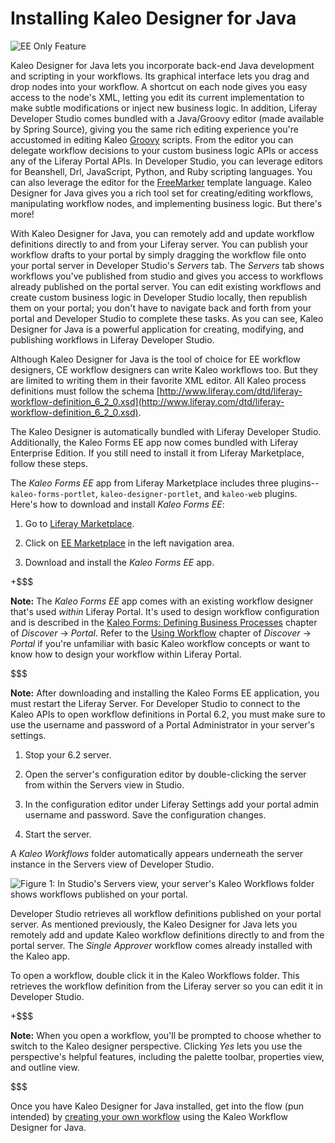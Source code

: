 # Installing Kaleo Designer for Java [](id=installing-kaleo-designer-for-java-liferay-portal-6-2-dev-guide-07-en)

![EE Only Feature](../../images/ee-feature-web.png)

Kaleo Designer for Java lets you incorporate back-end Java development and
scripting in your workflows. Its graphical interface lets you drag and drop
nodes into your workflow. A shortcut on each node gives you easy access to the
node's XML, letting you edit its current implementation to make subtle
modifications or inject new business logic. In addition, Liferay Developer
Studio comes bundled with a Java/Groovy editor (made available by Spring
Source), giving you the same rich editing experience you're accustomed in
editing Kaleo [Groovy](http://groovy.codehaus.org/Documentation) scripts. From
the editor you can delegate workflow decisions to your custom business logic
APIs or access any of the Liferay Portal APIs. In Developer Studio, you can
leverage editors for Beanshell, Drl, JavaScript, Python, and Ruby scripting
languages. You can also leverage the editor for the [FreeMarker](http://freemarker.sourceforge.net/)
template language. Kaleo Designer for Java gives you a rich tool set for
creating/editing workflows, manipulating workflow nodes, and implementing
business logic. But there's more!

With Kaleo Designer for Java, you can remotely add and update workflow
definitions directly to and from your Liferay server. You can publish your
workflow drafts to your portal by simply dragging the workflow file onto your
portal server in Developer Studio's *Servers* tab. The *Servers* tab shows
workflows you've published from studio and gives you access to workflows already
published on the portal server. You can edit existing workflows and create
custom business logic in Developer Studio locally, then republish them on your
portal; you don't have to navigate back and forth from your portal and Developer
Studio to complete these tasks. As you can see, Kaleo Designer for Java is a
powerful application for creating, modifying, and publishing workflows in
Liferay Developer Studio. 

Although Kaleo Designer for Java is the tool of choice for EE workflow
designers, CE workflow designers can write Kaleo workflows too. But they are
limited to writing them in their favorite XML editor. All Kaleo process
definitions must follow the schema
[http://www.liferay.com/dtd/liferay-workflow-definition_6_2_0.xsd](http://www.liferay.com/dtd/liferay-workflow-definition_6_2_0.xsd).

The Kaleo Designer is automatically bundled with Liferay Developer Studio.
Additionally, the Kaleo Forms EE app now comes bundled with Liferay Enterprise
Edition. If you still need to install it from Liferay Marketplace, follow these
steps.

The *Kaleo Forms EE* app from Liferay Marketplace includes three
plugins--`kaleo-forms-portlet`, `kaleo-designer-portlet`, and `kaleo-web`
plugins. Here's how to download and install *Kaleo Forms EE*:

1.  Go to [Liferay Marketplace](https://www.liferay.com/marketplace).

2.  Click on [EE
    Marketplace](http://www.liferay.com/marketplace/-/mp/category/12729032) in
    the left navigation area.

3.  Download and install the *Kaleo Forms EE* app.

+$$$

**Note:** The *Kaleo Forms EE* app comes with an existing workflow designer
that's used *within* Liferay Portal. It's used to design workflow configuration
and is described in the [Kaleo Forms: Defining Business Processes](/discover/portal/-/knowledge_base/6-2/kaleo-forms-defining-business-processes)
chapter of *Discover* &rarr; *Portal*. Refer to the [Using Workflow](/discover/portal/-/knowledge_base/6-2/using-workflow)
chapter of *Discover* &rarr; *Portal* if you're unfamiliar with basic Kaleo workflow
concepts or want to know how to design your workflow within Liferay Portal. 

$$$

**Note:** After downloading and installing the Kaleo Forms EE application, you must
restart the Liferay Server. For Developer Studio to connect to the Kaleo APIs to
open workflow definitions in Portal 6.2, you must make sure to use the username
and password of a Portal Administrator in your server's settings. 

1. Stop your 6.2 server.

2. Open the server's configuration editor by double-clicking the server from
within the Servers view in Studio.

3. In the configuration editor under Liferay Settings add your portal admin
username and password. Save the configuration changes. 

4. Start the server.

A *Kaleo Workflows* folder automatically appears underneath the server instance
in the Servers view of Developer Studio. 

![Figure 1: In Studio's *Servers* view, your server's Kaleo Workflows folder shows workflows published on your portal.](../../images/kaleo-1.png)

Developer Studio retrieves all workflow definitions published on your portal
server. As mentioned previously, the Kaleo Designer for Java lets you remotely
add and update Kaleo workflow definitions directly to and from the portal
server. The *Single Approver* workflow comes already installed with the Kaleo
app. 

To open a workflow, double click it in the Kaleo Workflows folder. This
retrieves the workflow definition from the Liferay server so you can edit it in
Developer Studio. 

+$$$

**Note:** When you open a workflow, you'll be prompted to choose whether to
switch to the Kaleo designer perspective. Clicking *Yes* lets you use the
perspective's helpful features, including the palette toolbar, properties view,
and outline view. 

$$$

Once you have Kaleo Designer for Java installed, get into the flow (pun
intended) by [creating your own workflow](/develop/tutorials/-/knowledge_base/6-2/creating-a-workflow-definition-with-kaleo-designer-for-java) using the Kaleo Workflow Designer for
Java. 

<!-- ## Related Topics -->

